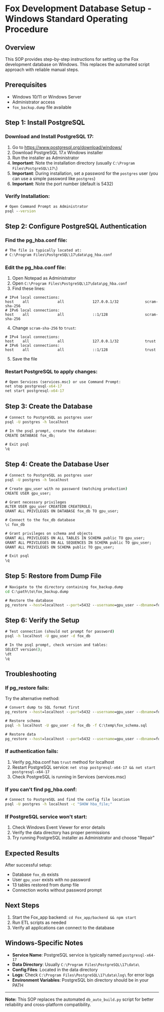 # Fox Development Database Setup - Windows Standard Operating Procedure

## Overview
This SOP provides step-by-step instructions for setting up the Fox development database on Windows. This replaces the automated script approach with reliable manual steps.

## Prerequisites
- Windows 10/11 or Windows Server
- Administrator access
- `fox_backup.dump` file available

## Step 1: Install PostgreSQL

### Download and Install PostgreSQL 17:
1. Go to https://www.postgresql.org/download/windows/
2. Download PostgreSQL 17.x Windows installer
3. Run the installer as Administrator
4. **Important**: Note the installation directory (usually `C:\Program Files\PostgreSQL\17\`)
5. **Important**: During installation, set a password for the `postgres` user (you can use a simple password like `postgres`)
6. **Important**: Note the port number (default is 5432)

### Verify Installation:
```cmd
# Open Command Prompt as Administrator
psql --version
```

## Step 2: Configure PostgreSQL Authentication

### Find the pg_hba.conf file:
```cmd
# The file is typically located at:
# C:\Program Files\PostgreSQL\17\data\pg_hba.conf
```

### Edit the pg_hba.conf file:
1. Open Notepad as Administrator
2. Open `C:\Program Files\PostgreSQL\17\data\pg_hba.conf`
3. Find these lines:
```
# IPv4 local connections:
host    all             all             127.0.0.1/32            scram-sha-256
# IPv6 local connections:
host    all             all             ::1/128                 scram-sha-256
```

4. Change `scram-sha-256` to `trust`:
```
# IPv4 local connections:
host    all             all             127.0.0.1/32            trust
# IPv6 local connections:
host    all             all             ::1/128                 trust
```

5. Save the file

### Restart PostgreSQL to apply changes:
```cmd
# Open Services (services.msc) or use Command Prompt:
net stop postgresql-x64-17
net start postgresql-x64-17
```

## Step 3: Create the Database

```cmd
# Connect to PostgreSQL as postgres user
psql -U postgres -h localhost

# In the psql prompt, create the database:
CREATE DATABASE fox_db;

# Exit psql
\q
```

## Step 4: Create the Database User

```cmd
# Connect to PostgreSQL as postgres user
psql -U postgres -h localhost

# Create gpu_user with no password (matching production)
CREATE USER gpu_user;

# Grant necessary privileges
ALTER USER gpu_user CREATEDB CREATEROLE;
GRANT ALL PRIVILEGES ON DATABASE fox_db TO gpu_user;

# Connect to the fox_db database
\c fox_db

# Grant privileges on schema and objects
GRANT ALL PRIVILEGES ON ALL TABLES IN SCHEMA public TO gpu_user;
GRANT ALL PRIVILEGES ON ALL SEQUENCES IN SCHEMA public TO gpu_user;
GRANT ALL PRIVILEGES ON SCHEMA public TO gpu_user;

# Exit psql
\q
```

## Step 5: Restore from Dump File

```cmd
# Navigate to the directory containing fox_backup.dump
cd C:\path\to\fox_backup.dump

# Restore the database
pg_restore --host=localhost --port=5432 --username=gpu_user --dbname=fox_db --clean --if-exists --verbose --no-owner --no-privileges fox_backup.dump
```

## Step 6: Verify the Setup

```cmd
# Test connection (should not prompt for password)
psql -h localhost -U gpu_user -d fox_db

# In the psql prompt, check version and tables:
SELECT version();
\dt
\q
```

## Troubleshooting

### If pg_restore fails:
Try the alternative method:
```cmd
# Convert dump to SQL format first
pg_restore --host=localhost --port=5432 --username=gpu_user --dbname=fox_db --schema-only --no-owner --no-privileges --file=C:\temp\fox_schema.sql fox_backup.dump

# Restore schema
psql -h localhost -U gpu_user -d fox_db -f C:\temp\fox_schema.sql

# Restore data
pg_restore --host=localhost --port=5432 --username=gpu_user --dbname=fox_db --data-only --no-owner --no-privileges --disable-triggers fox_backup.dump
```

### If authentication fails:
1. Verify pg_hba.conf has `trust` method for localhost
2. Restart PostgreSQL service: `net stop postgresql-x64-17 && net start postgresql-x64-17`
3. Check PostgreSQL is running in Services (services.msc)

### If you can't find pg_hba.conf:
```cmd
# Connect to PostgreSQL and find the config file location
psql -U postgres -h localhost -c "SHOW hba_file;"
```

### If PostgreSQL service won't start:
1. Check Windows Event Viewer for error details
2. Verify the data directory has proper permissions
3. Try running PostgreSQL installer as Administrator and choose "Repair"

## Expected Results

After successful setup:
- Database `fox_db` exists
- User `gpu_user` exists with no password
- 13 tables restored from dump file
- Connection works without password prompt

## Next Steps

1. Start the Fox_app backend: `cd Fox_app/backend && npm start`
2. Run ETL scripts as needed
3. Verify all applications can connect to the database

## Windows-Specific Notes

- **Service Name**: PostgreSQL service is typically named `postgresql-x64-17`
- **Data Directory**: Usually `C:\Program Files\PostgreSQL\17\data\`
- **Config Files**: Located in the data directory
- **Logs**: Check `C:\Program Files\PostgreSQL\17\data\log\` for error logs
- **Environment Variables**: PostgreSQL bin directory should be in your PATH

---
**Note:** This SOP replaces the automated `db_auto_build.py` script for better reliability and cross-platform compatibility.
